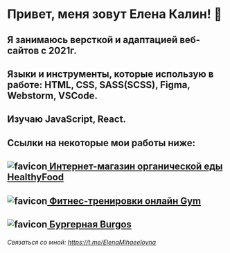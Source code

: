 # Привет, меня зовут Елена Калин! 👋

## Я занимаюсь версткой и адаптацией веб-сайтов c 2021г.

## Языки и инструменты, которые использую в работе: HTML, CSS, SASS(SCSS), Figma, Webstorm, VSCode.
## Изучаю JavaScript, React.

## Ссылки на некоторые мои работы ниже: 

## ![favicon](https://raw.githubusercontent.com/E1ena1/Module02-Shop/master/src/images/icons/favicon.ico)[ Интернет-магазин органической еды HealthyFood](https://e1ena1.github.io/Module02-Shop/dist/)

## ![favicon](https://raw.githubusercontent.com/E1ena1/Module01-Gym/main/images/favicon/favicon.ico)[ Фитнес-тренировки онлайн Gym](https://e1ena1.github.io/Module01-Gym/index.html)

## ![favicon](https://raw.githubusercontent.com/E1ena1/Module01-Burger/main/images/favicon/favicon.ico)[ Бургерная Burgos](https://e1ena1.github.io/Module01-Burger/menu.html)



###### Связаться со мной:  https://t.me/ElenaMihaeelovna

